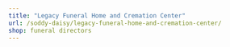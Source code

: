 ```yaml
---
title: "Legacy Funeral Home and Cremation Center"
url: /soddy-daisy/legacy-funeral-home-and-cremation-center/
shop: funeral directors
---
```


